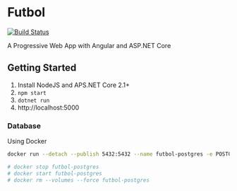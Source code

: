 # Futbol

[![Build Status](https://travis-ci.org/pouladpld/Futbol.svg?branch=master)](https://travis-ci.org/pouladpld/Futbol)

A Progressive Web App with Angular and ASP.NET Core

## Getting Started

<!-- 1. Install self-signed certificate. try [this article](https://www.humankode.com/asp-net-core/develop-locally-with-https-self-signed-certificates-and-asp-net-core) -->
1. Install NodeJS and APS.NET Core 2.1+
1. `npm start`
1. `dotnet run`
1. http://localhost:5000

### Database

Using Docker

```bash
docker run --detach --publish 5432:5432 --name futbol-postgres -e POSTGRES_PASSWORD=password -e POSTGRES_USER=futbol -e POSTGRES_DB=futbol postgres:10

# docker stop futbol-postgres
# docker start futbol-postgres
# docker rm --volumes --force futbol-postgres
```